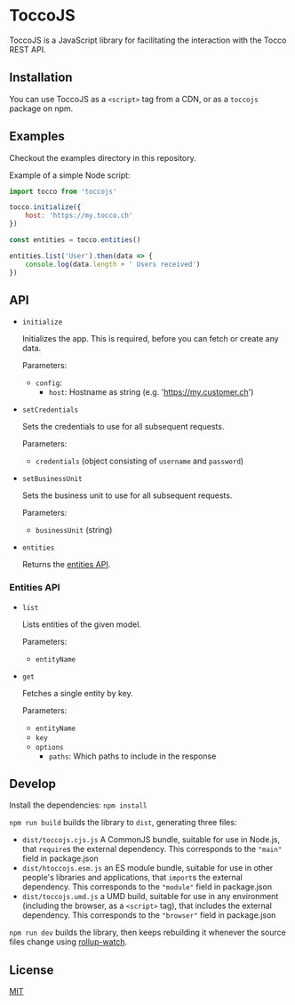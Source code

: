 # ToccoJS

ToccoJS is a JavaScript library for facilitating the interaction with the Tocco REST API.

## Installation

You can use ToccoJS as a `<script>` tag from a CDN, or as a `toccojs` package on npm.

## Examples

Checkout the examples directory in this repository.

Example of a simple Node script:

```javascript
import tocco from 'toccojs'

tocco.initialize({
    host: 'https://my.tocco.ch'
})

const entities = tocco.entities()

entities.list('User').then(data => {
    console.log(data.length + ' Users received')
})
```

## API

- `initialize`

  Initializes the app. This is required, before you can fetch or create any data.

  Parameters:
    - `config`:
      - `host`: Hostname as string (e.g. 'https://my.customer.ch')

- `setCredentials`

  Sets the credentials to use for all subsequent requests.
  
  Parameters:
  - `credentials` (object consisting of `username` and `password`)
  
- `setBusinessUnit`
  
  Sets the business unit to use for all subsequent requests.
    
  Parameters:
  - `businessUnit` (string)
    
- `entities`

  Returns the [entities API](#entities-api).

### Entities API

- `list`

  Lists entities of the given model.
  
  Parameters:
  - `entityName`
  
- `get`

  Fetches a single entity by key.
  
  Parameters:
  - `entityName`
  - `key`
  - `options`
    - `paths`: Which paths to include in the response

## Develop

Install the dependencies: `npm install`

`npm run build` builds the library to `dist`, generating three files:

* `dist/toccojs.cjs.js`
    A CommonJS bundle, suitable for use in Node.js, that `require`s the external dependency. This corresponds to the `"main"` field in package.json
* `dist/htoccojs.esm.js`
    an ES module bundle, suitable for use in other people's libraries and applications, that `import`s the external dependency. This corresponds to the `"module"` field in package.json
* `dist/toccojs.umd.js`
    a UMD build, suitable for use in any environment (including the browser, as a `<script>` tag), that includes the external dependency. This corresponds to the `"browser"` field in package.json

`npm run dev` builds the library, then keeps rebuilding it whenever the source files change using [rollup-watch](https://github.com/rollup/rollup-watch).

## License

[MIT](LICENSE)
